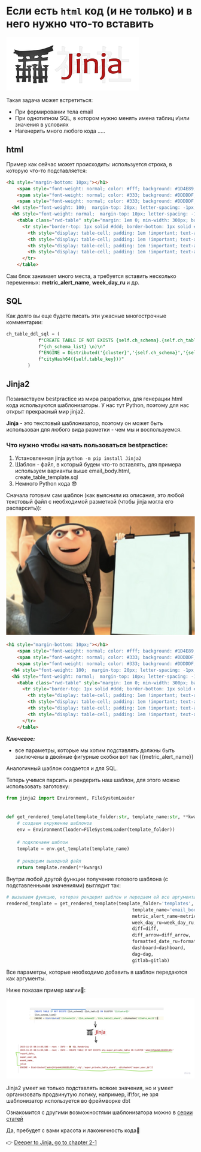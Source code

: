 # Если есть `html` код (и не только) и в него нужно что-то вставить

![jinja2.png](..%2F..%2Fimg%2Fjinja2.png)

Такая задача может встретиться:

* При формировании тела email
* При однотипном SQL, в котором нужно менять имена таблиц и\или значения в условиях
* Нагенерить много любого кода
.....

## html

Пример как сейчас может происходить: используется строка, в которую что-то подставляется:

```html
<h1 style="margin-bottom: 10px;"></h1>
    <span style="font-weight: normal; color: #fff; background: #1D4E89; border-radius: 10px; padding: 10px;">{metric_alert_name}</span>
    <span style="font-weight: normal; color: #333; background: #DDDDDF; border-radius: 10px; padding: 10px;">{week_day_ru}</span>
    <span style="font-weight: normal; color: #333; background: #DDDDDF; border-radius: 10px; padding: 10px;">{diff} % <span style="font-weight: 900; color: #e05263; background: #DDDDDF;">{diff_arrow}</span></span>
  <h4 style="font-weight: 100;  margin-top: 20px; letter-spacing: -1px; color: #34495E;">{formatted_date_ru}</h4>
  <h5 style="font-weight: normal;  margin-top: 10px; letter-spacing: -1px; color: #34495E;"><a href="{dashboard}">ДАШБОРД</a>   <a href="{dag}">DAG</a>   <a href="{gitlab}">GITLAB</a></h5>
    <table class="rwd-table" style="margin: 1em 0; min-width: 300px; background: #34495E; color: #fff; border-radius: .4em; overflow: hidden;">
      <tr style="border-top: 1px solid #ddd; border-bottom: 1px solid #ddd; border-color: #46637f;">
        <th style="display: table-cell; padding: 1em !important; text-align: left; color: #dd5;">Короткое описание</th>
        <th style="display: table-cell; padding: 1em !important; text-align: left; color: #dd5;">Факт</th>
        <th style="display: table-cell; padding: 1em !important; text-align: left; color: #dd5;">Норматив</th>
        <th style="display: table-cell; padding: 1em !important; text-align: left; color: #dd5;">Полное описание</th>
      </tr>
    </table>
```

Сам блок занимает много места, а требуется вставить несколько переменных: **metric_alert_name**, **week_day_ru** и др.

## SQL

Как долго вы еще будете писать эти ужасные многострочные комментарии:

```sql
ch_table_ddl_sql = (
            f"CREATE TABLE IF NOT EXISTS {self.ch_schema}.{self.ch_table} ON CLUSTER '{cluster}' (\n"
            f"{ch_schema_list} \n)\n"
            f"ENGINE = Distributed('{cluster}','{self.ch_schema}','{self.ch_table}_shard',"
            f"cityHash64({self.table_key}))"
        )
```

## Jinja2

Позаимствуем bestpractice из мира разработки, для генерации html кода используются шаблонизаторы. У нас тут Python, поэтому для нас открыт прекрасный мир jinja2.

**Jinja** - это текстовый шаблонизатор, поэтому он может быть использован для любого вида разметки - чем мы и воспользуемся.

### Что нужно чтобы начать пользоваться bestpractice:

1. Установленная jinja `python -m pip install Jinja2`
2. Шаблон - файл, в который будем что-то вставлять, для примера используем варианты выше email_body.html, create_table_template.sql
3. Немного Python кода 😎


Сначала готовим сам шаблон (как выяснили из описания, это любой текстовый файл с необходимой разметкой (чтобы jinja могла его распарсить)):

![template.png](..%2F..%2Fimg%2Ftemplate.png)

```html
<h1 style="margin-bottom: 10px;"></h1>
    <span style="font-weight: normal; color: #fff; background: #1D4E89; border-radius: 10px; padding: 10px;">{{metric_alert_name}}</span>
    <span style="font-weight: normal; color: #333; background: #DDDDDF; border-radius: 10px; padding: 10px;">{{week_day_ru}}</span>
    <span style="font-weight: normal; color: #333; background: #DDDDDF; border-radius: 10px; padding: 10px;">{{diff}} % <span style="font-weight: 900; color: #e05263; background: #DDDDDF;">{{diff_arrow}}</span></span>
  <h4 style="font-weight: 100;  margin-top: 20px; letter-spacing: -1px; color: #34495E;">{{formatted_date_ru}}</h4>
  <h5 style="font-weight: normal;  margin-top: 10px; letter-spacing: -1px; color: #34495E;"><a href="{{dashboard}}">ДАШБОРД</a>   <a href="{{dag}}">DAG</a>   <a href="{{gitlab}}">GITLAB</a></h5>
    <table class="rwd-table" style="margin: 1em 0; min-width: 300px; background: #34495E; color: #fff; border-radius: .4em; overflow: hidden;">
      <tr style="border-top: 1px solid #ddd; border-bottom: 1px solid #ddd; border-color: #46637f;">
        <th style="display: table-cell; padding: 1em !important; text-align: left; color: #dd5;">Короткое описание</th>
        <th style="display: table-cell; padding: 1em !important; text-align: left; color: #dd5;">Факт</th>
        <th style="display: table-cell; padding: 1em !important; text-align: left; color: #dd5;">Норматив</th>
        <th style="display: table-cell; padding: 1em !important; text-align: left; color: #dd5;">Полное описание</th>
      </tr>
    </table>
```

**_Ключевое:_**
- все параметры, которые мы хотим подставлять должны быть заключены в двойные фигурные скобки вот так {{metric_alert_name}}

Аналогичный шаблон создается и для SQL.


Теперь учимся парсить и рендерить наш шаблон, для этого можно использовать заготовку:

```python
from jinja2 import Environment, FileSystemLoader


def get_rendered_template(template_folder:str, template_name:str, **kwargs):
    # создаем окружение шаблонов
    env = Environment(loader=FileSystemLoader(template_folder))

    # подключаем шаблон
    template = env.get_template(template_name)

    # рендерим выходной файл
    return template.render(**kwargs)
```


Внутри любой другой функции получение готового шаблона (с подставленными значениями) выглядит так:

```python
# вызываем функцию, которая рендерит шаблон и передаем ей все аргументы
rendered_template = get_rendered_template(template_folder='templates',
                                               template_name='email_body.html',
                                               metric_alert_name=metric_alert_name,
                                               week_day_ru=week_day_ru,
                                               diff=diff,
                                               diff_arrow=diff_arrow,
                                               formatted_date_ru=formatted_date_ru,
                                               dashboard=dashboard,
                                               dag=dag,
                                               gitlab=gitlab)
```



Все параметры, которые необходимо добавить в шаблон передаются как аргументы.

Ниже показан пример магии🧙:

![jinja-example-0.png](..%2F..%2Fimg%2Fjinja-example-0.png)


Jinja2 умеет не только подставлять всякие значения, но и умеет организовать продвинутую логику, например, if\for, не зря шаблонизатор используется во фреймворке dbt

Ознакомится с другими возможностями шаблонизатора можно в [серии статей](https://proproprogs.ru/modules/ekranirovanie-i-bloki-raw-for-if)

Да, пребудет с вами красота и лаконичность кода🙌

👉 [Deeper to Jinja, go to chapter 2-1](https://github.com/urevoleg/course-dbt-fundamentals/tree/main/course/)